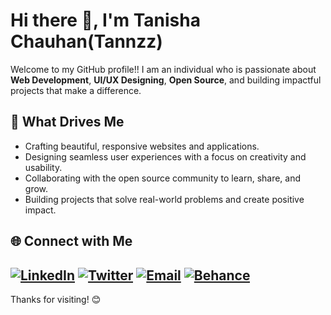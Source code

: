 # Hi there 👋, I'm Tanisha Chauhan(Tannzz)

Welcome to my GitHub profile!! I am an individual who is passionate about **Web Development**, **UI/UX Designing**, **Open Source**, and building impactful projects that make a difference.

## 🚀 What Drives Me

- Crafting beautiful, responsive websites and applications.
- Designing seamless user experiences with a focus on creativity and usability.
- Collaborating with the open source community to learn, share, and grow.
- Building projects that solve real-world problems and create positive impact.


## 🌐 Connect with Me

[![LinkedIn](https://img.shields.io/badge/LinkedIn-0A66C2?style=for-the-badge&logo=linkedin&logoColor=white)](https://www.linkedin.com/in/tanisha-chauhan-a71776321/)
[![Twitter](https://img.shields.io/badge/Twitter-1DA1F2?style=for-the-badge&logo=twitter&logoColor=white)](https://x.com/tannzz_10)
[![Email](https://img.shields.io/badge/Email-D14836?style=for-the-badge&logo=gmail&logoColor=white)](mailto:chauhantanisha831@gmail.com)
[![Behance](https://img.shields.io/badge/Behance-1769FF?style=for-the-badge&logo=behance&logoColor=white)](https://www.behance.net/tanishachauhan11)
---

Thanks for visiting! 😊
